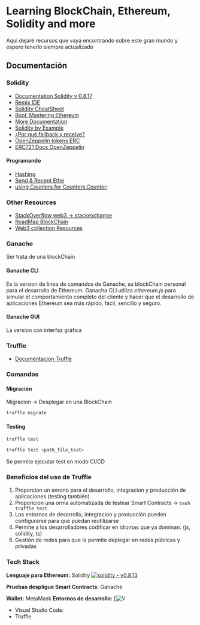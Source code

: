 # Learning BlockChain, Ethereum, Solidity and more

Aquí dejaré recursos que vaya encontrando sobre este gran mundo y espero tenerlo siempre actualizado

## Documentación

### Solidity

- [Documentation Solidity v 0.8.17](https://docs.soliditylang.org/en/v0.8.17/)
- [Remix IDE](https://remix.ethereum.org/)
- [Solidity CheatSheet](https://github.com/manojpramesh/solidity-cheatsheet)
- [Bool: Mastering Ethereum](https://github.com/ethereumbook/ethereumbook)
- [More Documentation](https://github.com/bkrem/awesome-solidity)
- [Solidity by Example](https://solidity-by-example.org/)
- [¿Por qué fallback y receive?](https://blog.soliditylang.org/2020/03/26/fallback-receive-split/)
- [OpenZeppelin tokens ERC](https://github.com/OpenZeppelin/openzeppelin-contracts/tree/master/contracts/token)
- [ERC721 Docs OpenZeppelin](https://docs.openzeppelin.com/contracts/4.x/api/token/erc721#IERC721)

#### Programando

- [Hashing](https://docs.soliditylang.org/en/v0.8.13/units-and-global-variables.html?highlight=ripemd#mathematical-and-cryptographic-functions)
- [Send & Recept Ethe](https://docs.soliditylang.org/en/v0.8.13/security-considerations.html?#sending-and-receiving-ether)
- [using Counters for Counters.Counter;](https://ethereum.stackexchange.com/questions/97186/what-is-the-reason-behind-writing-using-counters-for-counters-counters-when-us)

### Other Resources

- [StackOverflow web3 -> stackexchange](https://stackexchange.com/)
- [RoadMap BlockChain](https://roadmap.sh/blockchain)
- [Web3 collection Resources](https://www.web3collection.app/)

### Ganache

Ser trata de una blockChain

#### Ganache CLI

Es la version de linea de comandos de Ganache, su blockChain personal para el desarrollo de Ethereum.
Ganacha CLI utiliza _ethereum.js_ para simular el comportamiento completo del cliente y hacer que el desarrollo de aplicaciones Ethereum sea más rápido, fácil, sencillo y seguro.

#### Ganache GUI

La version con interfaz gráfica

### Truffle

- [Documentacion Truffle](https://trufflesuite.com/docs/truffle/)

### Comandos

#### Migración

Migracion -> Desplegar en una BlockChain

```bash
truffle migrate
```

#### Testing

```bash
truffle test
```

```bash
truffle test <path_file_test>
```

Se permite ejecutar test en modo CI/CD

### Beneficios del uso de Truffle

1. Proporcion un enrono para el desarrollo, integracion y producción de aplicaciones (testing también)
2. Proporicion una orma automatizada de testear Smart Contracts -> `bash truffle test`
3. Los entornos de desarrollo, integracion y producción pueden configurarse para que puedan reutilizarse
4. Permite a los desarrolladores codificar en idiomas que ya dominan. (js, solidity, ts)
5. Gestión de redes para que le permite deplegar en redes públicas y privadas

### Tech Stack

**Lenguaje para Ethereum:** Solidity [![solidity - v0.8.13](https://img.shields.io/static/v1?label=solidity&message=v0.8.13&color=2ea44f&logo=solidity)](https://github.com/manifoldfinance)



**Pruebas despligue Smart Contracts:** Ganache

**Wallet:** MetaMask
**Entornos de desarrollo:** [![V](https://img.shields.io/badge/Visual_Studio_Code-0078D4?style=for-the-badge&logo=visual%20studio%20code&logoColor=white)
- Visual Studio Code: 
- Truffle
